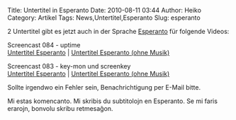 Title: Untertitel in Esperanto
Date: 2010-08-11 03:44
Author: Heiko
Category: Artikel
Tags: News,Untertitel,Esperanto
Slug: esperanto

2 Untertitel gibt es jetzt auch in der Sprache
[Esperanto](http://de.wikipedia.org/wiki/Esperanto) für folgende Videos:

Screencast 084 - uptime  
[Untertitel Esperanto](http://www.openscreencast.de/archive/eo/uptime_084.srt)
| [Untertitel Esperanto (ohne
Musik)](http://www.openscreencast.de/archive/eo/uptime_oM_084.srt)

Screencast 083 - key-mon und screenkey  
[Untertitel
Esperanto](http://www.openscreencast.de/archive/eo/keymon_screenkey_083.srt) |
[Untertitel Esperanto (ohne
Musik)](http://www.openscreencast.de/archive/eo/keymon_screenkey_oM_083.srt)

Sollte irgendwo ein Fehler sein, Benachrichtigung per E-Mail bitte.

Mi estas komencanto. Mi skribis du subtitolojn en Esperanto. Se mi faris
erarojn, bonvolu skribu retmesaĝon.


